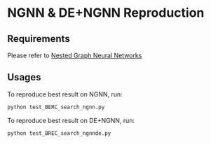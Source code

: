 # NGNN & DE+NGNN Reproduction

## Requirements

Please refer to [Nested Graph Neural Networks](https://github.com/muhanzhang/NestedGNN)

## Usages

To reproduce best result on NGNN, run:

```bash
python test_BERC_search_ngnn.py
```

To reproduce best result on DE+NGNN, run:

```bash
python test_BREC_search_ngnnde.py
```
